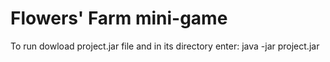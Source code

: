 # Flowers' Farm mini-game
To run dowload project.jar file and in its directory enter:
java -jar project.jar
